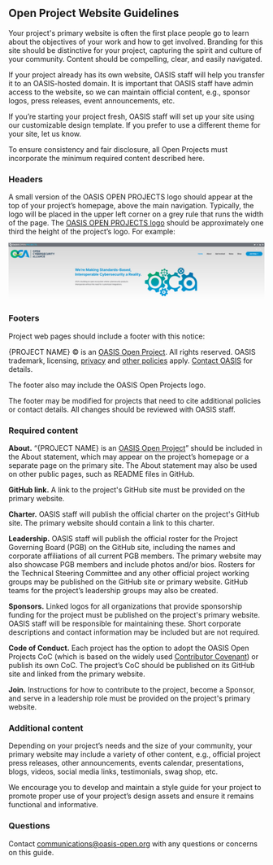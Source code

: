 ## Open Project Website Guidelines

Your project's primary website is often the first place people go to learn about the objectives of your work and how to get involved. Branding for this site should be distinctive for your project, capturing the spirit and culture of your community. Content should be compelling, clear, and easily navigated.

If your project already has its own website, OASIS staff will help you transfer it to an OASIS-hosted domain. It is important that OASIS staff have admin access to the website, so we can maintain official content, e.g., sponsor logos, press releases, event announcements, etc.

If you’re starting your project fresh, OASIS staff will set up your site using our customizable design template. If you prefer to use a different theme for your site, let us know.

To ensure consistency and fair disclosure, all Open Projects must incorporate the minimum required content described here.

### Headers

A small version of the OASIS OPEN PROJECTS logo should appear at the top of your project’s homepage, above the main navigation. Typically, the logo will be placed in the upper left corner on a grey rule that runs the width of the page. The [OASIS OPEN PROJECTS logo](../../../tree/master/img/open-project-logos/OP-white-blue.png) should be approximately one third the height of the project’s logo. For example:

![OASIS Open Projects Logo](../img/open-project-logos/oca-website-header.png)



### Footers

Project web pages should include a footer with this notice:

{PROJECT NAME} © is an [OASIS Open Project](https://www.oasis-open.org/open-projects/). All rights reserved. OASIS trademark, licensing, [privacy](https://www.oasis-open.org/policies-guidelines/privacy/) and [other policies](https://www.oasis-open.org/policies-guidelines/) apply. [Contact OASIS](mailto:communications@oasis-open.org) for details.

The footer also may include the OASIS Open Projects logo. 

The footer may be modified for projects that need to cite additional policies or contact details. All changes should be reviewed with OASIS staff.

### Required content

**About.** “{PROJECT NAME} is an [OASIS Open Project](https://oasis-open-projects.org/)” should be included in the About statement, which may appear on the project’s homepage or a separate page on the primary site. The About statement may also be used on other public pages, such as README files in GitHub.

**GitHub link.** A link to the project's GitHub site must be provided on the primary website.
  
**Charter.** OASIS staff will publish the official charter on the project's GitHub site. The primary website should contain a link to this charter.

**Leadership.** OASIS staff will publish the official roster for the Project Governing Board (PGB) on the GitHub site, including the names and corporate affiliations of all current PGB members. The primary website may also showcase PGB members and include photos and/or bios. Rosters for the Technical Steering Committee and any other official project working groups may be published on the GitHub site or primary website. GitHub teams for the project’s leadership groups may also be created.

**Sponsors.** Linked logos for all organizations that provide sponsorship funding for the project must be published on the project's primary website. OASIS staff will be responsible for maintaining these. Short corporate descriptions and contact information may be included but are not required. 

**Code of Conduct.** Each project has the option to adopt the OASIS Open Projects CoC (which is based on the widely used [Contributor Covenant](http://contributor-covenant.org/)) or publish its own CoC. The project’s CoC should be published on its GitHub site and linked from the primary website.

**Join.** Instructions for how to contribute to the project, become a Sponsor, and serve in a leadership role must be provided on the project's primary website.

### Additional content

Depending on your project’s needs and the size of your community, your primary website may include a variety of other content, e.g., official project press releases, other announcements, events calendar, presentations, blogs, videos, social media links, testimonials, swag shop, etc. 

We encourage you to develop and maintain a style guide for your project to promote proper use of your project’s design assets and ensure it remains functional and informative.

### Questions

Contact communications@oasis-open.org with any questions or concerns on this guide.


